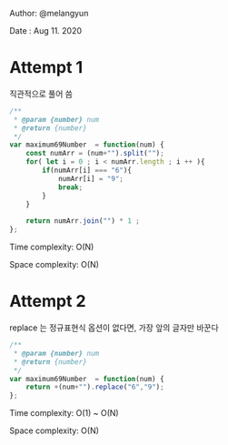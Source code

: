 Author: @melangyun

Date : Aug 11. 2020

# Attempt 1

직관적으로 풀어 씀
```js
/**
 * @param {number} num
 * @return {number}
 */
var maximum69Number  = function(num) {
    const numArr = (num+"").split("");
    for( let i = 0 ; i < numArr.length ; i ++ ){
        if(numArr[i] === "6"){
            numArr[i] = "9";
            break;
        }
    }
    
    return numArr.join("") * 1 ;
};
```

Time complexity: O(N)

Space complexity: O(N)


# Attempt 2
replace 는 정규표현식 옵션이 없다면, 가장 앞의 글자만 바꾼다
```js
/**
 * @param {number} num
 * @return {number}
 */
var maximum69Number  = function(num) {
    return +(num+"").replace("6","9");
};
```

Time complexity: O(1) ~ O(N)

Space complexity: O(N)